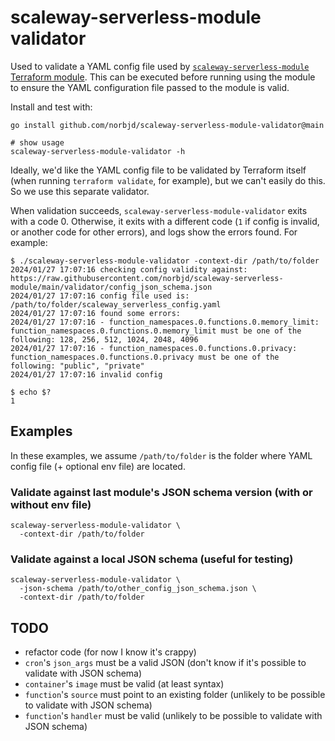 # scaleway-serverless-module validator

Used to validate a YAML config file used by [`scaleway-serverless-module` Terraform module](https://github.com/norbjd/scaleway-serverless-module). This can be executed before running using the module to ensure the YAML configuration file passed to the module is valid.

Install and test with:

```shell
go install github.com/norbjd/scaleway-serverless-module-validator@main

# show usage
scaleway-serverless-module-validator -h
```

Ideally, we'd like the YAML config file to be validated by Terraform itself (when running `terraform validate`, for example), but we can't easily do this. So we use this separate validator.

When validation succeeds, `scaleway-serverless-module-validator` exits with a code 0. Otherwise, it exits with a different code (`1` if config is invalid, or another code for other errors), and logs show the errors found. For example:

```
$ ./scaleway-serverless-module-validator -context-dir /path/to/folder
2024/01/27 17:07:16 checking config validity against: https://raw.githubusercontent.com/norbjd/scaleway-serverless-module/main/validator/config_json_schema.json
2024/01/27 17:07:16 config file used is: /path/to/folder/scaleway_serverless_config.yaml
2024/01/27 17:07:16 found some errors:
2024/01/27 17:07:16 - function_namespaces.0.functions.0.memory_limit: function_namespaces.0.functions.0.memory_limit must be one of the following: 128, 256, 512, 1024, 2048, 4096
2024/01/27 17:07:16 - function_namespaces.0.functions.0.privacy: function_namespaces.0.functions.0.privacy must be one of the following: "public", "private"
2024/01/27 17:07:16 invalid config

$ echo $?
1
```

## Examples

In these examples, we assume `/path/to/folder` is the folder where YAML config file (+ optional env file) are located.

### Validate against last module's JSON schema version (with or without env file)

```shell
scaleway-serverless-module-validator \
  -context-dir /path/to/folder
```

### Validate against a local JSON schema (useful for testing)

```shell
scaleway-serverless-module-validator \
  -json-schema /path/to/other_config_json_schema.json \
  -context-dir /path/to/folder
```

## TODO

- refactor code (for now I know it's crappy)
- `cron`'s `json_args` must be a valid JSON (don't know if it's possible to validate with JSON schema)
- `container`'s `image` must be valid (at least syntax)
- `function`'s `source` must point to an existing folder (unlikely to be possible to validate with JSON schema)
- `function`'s `handler` must be valid (unlikely to be possible to validate with JSON schema)
